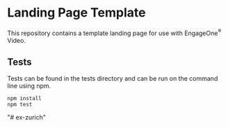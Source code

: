 # Landing Page Template

This repository contains a template landing page for use with EngageOne<sup>&reg;</sup> Video.

## Tests
Tests can be found in the tests directory and can be run on the command line using npm.

```
npm install
npm test
```
"# ex-zurich" 
